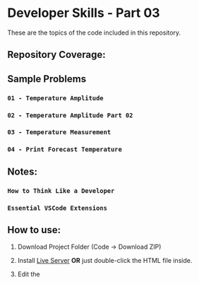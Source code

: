 # Developer Skills - Part 03

These are the topics of the code included in this repository.

## Repository Coverage:

## Sample Problems

### `01 - Temperature Amplitude`

### `02 - Temperature Amplitude Part 02`

### `03 - Temperature Measurement`

### `04 - Print Forecast Temperature`

## Notes:

### `How to Think Like a Developer`

### `Essential VSCode Extensions`

## How to use:

1. Download Project Folder (Code -> Download ZIP)

2. Install [Live Server](https://www.freecodecamp.org/news/vscode-live-server-auto-refresh-browser/) **OR**  just double-click the HTML file inside.

3. Edit the **<script src="">** part below and put in the file name of the JS file of the lecture.

4. If live server is installed, the page will automatically reload, if not, hit F5 on the HTML page.

5. Check the console tab (F12) for changes.


